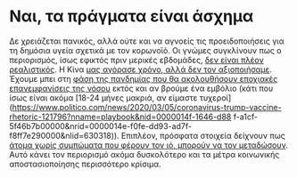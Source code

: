 # Ναι, τα πράγματα είναι άσχημα

Δε χρειάζεται πανικός, αλλά ούτε και να αγνοείς τις προειδοποιήσεις για τη δημόσια υγεία σχετικά με τον κορωνοϊό. Οι γνώμες συγκλίνουν πως ο περιορισμός, ίσως εφικτός πριν μερικές εβδομάδες, [δεν είναι πλέον ρεαλιστικός](https://twitter.com/uwmnewsroom/status/1236020906956189696). Η Κίνα [μας αγόρασε χρόνο, αλλά δεν τον αξιοποιήσαμε](https://twitter.com/florian_krammer/status/1236344865924972545). Έχουμε μπει στη [φάση της πανδημίας που θα ακολουθήσουν εποχιακές επανεμφανίσεις της νόσου](https://twitter.com/NAChristakis/status/1235983934187544578) εκτός και αν βρούμε ένα εμβόλιο (κάτι που ίσως είναι ακόμα [18-24 μήνες μακριά, αν είμαστε τυχεροί](https://www.politico.com/news/2020/03/05/coronavirus-trump-vaccine-rhetoric-121796?nname=playbook&nid=0000014f-1646-d88 f-a1cf-5f46b7b00000&nrid=0000014e-f0fe-dd93-ad7f-f8ff7e290000&nlid=630318)). Επιπλέον, πρόσφατα στοιχεία δείχνουν πως [άτομα χωρίς συμπώματα που φέρουν τον ιό, μπορούν να τον μεταδώσουν](https://www.cnn.com/2020/03/14/health/coronavirus-asymptomatic-spread/index.html). Αυτό κάνει τον περιορισμό ακόμα δυσκολότερο και τα μέτρα κοινωνικής αποστασιοποίησης περισσότερο κρίσιμα.
